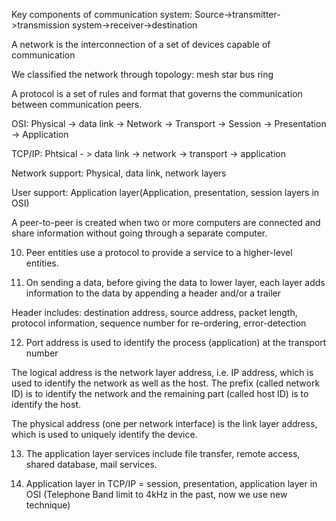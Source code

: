 Key components of communication system: Source->transmitter->transmission system->receiver->destination

A network is the interconnection of a set of devices capable of communication

We classified the network through topology: mesh star bus ring

A protocol is a set of rules and format that governs the communication between communication peers.

OSI: Physical -> data link -> Network -> Transport -> Session -> Presentation -> Application

TCP/IP: Phtsical - > data link -> network -> transport -> application

Network support: Physical, data link, network layers

User support: Application layer(Application, presentation, session layers in OSI)

A peer-to-peer is created when two or more computers are connected and share information without going through a separate computer.

10. Peer entities use a protocol to provide a service to a higher-level entities.

11. On sending a data, before giving the data to lower layer, each layer adds information to the data by appending a header and/or a trailer

Header includes: destination address, source address, packet length, protocol information, sequence number for re-ordering, error-detection

12. Port address is used to identify the process (application) at the transport number

The logical address is the network layer address, i.e. IP address, which is used to  identify the network as well as the host. The prefix (called network ID) is to identify the network and the remaining part (called host ID) is to identify the host.

The physical address (one per network interface) is the link layer address, which is used to uniquely identify the device.

13. The application layer services include file transfer, remote access, shared database, mail services.

14. Application layer in TCP/IP = session, presentation, application layer in OSI
(Telephone Band limit to 4kHz in the past, now we use new technique)
